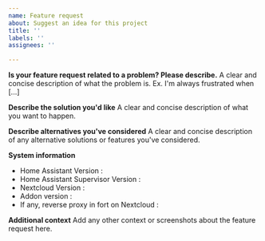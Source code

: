 ```yaml
---
name: Feature request
about: Suggest an idea for this project
title: ''
labels: ''
assignees: ''

---
```


**Is your feature request related to a problem? Please describe.**
A clear and concise description of what the problem is. Ex. I'm always frustrated when [...]

**Describe the solution you'd like**
A clear and concise description of what you want to happen.

**Describe alternatives you've considered**
A clear and concise description of any alternative solutions or features you've considered.

**System information**
- Home Assistant Version :
- Home Assistant Supervisor Version :
- Nextcloud Version : 
- Addon version : 
- If any, reverse proxy in fort on Nextcloud : 

**Additional context**
Add any other context or screenshots about the feature request here.
